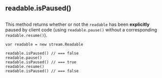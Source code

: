 ## readable.isPaused()

## 

This method returns whether or not the `readable` has been **explicitly**
paused by client code (using `readable.pause()` without a corresponding
`readable.resume()`).

    var readable = new stream.Readable
    
    readable.isPaused() // === false
    readable.pause()
    readable.isPaused() // === true
    readable.resume()
    readable.isPaused() // === false